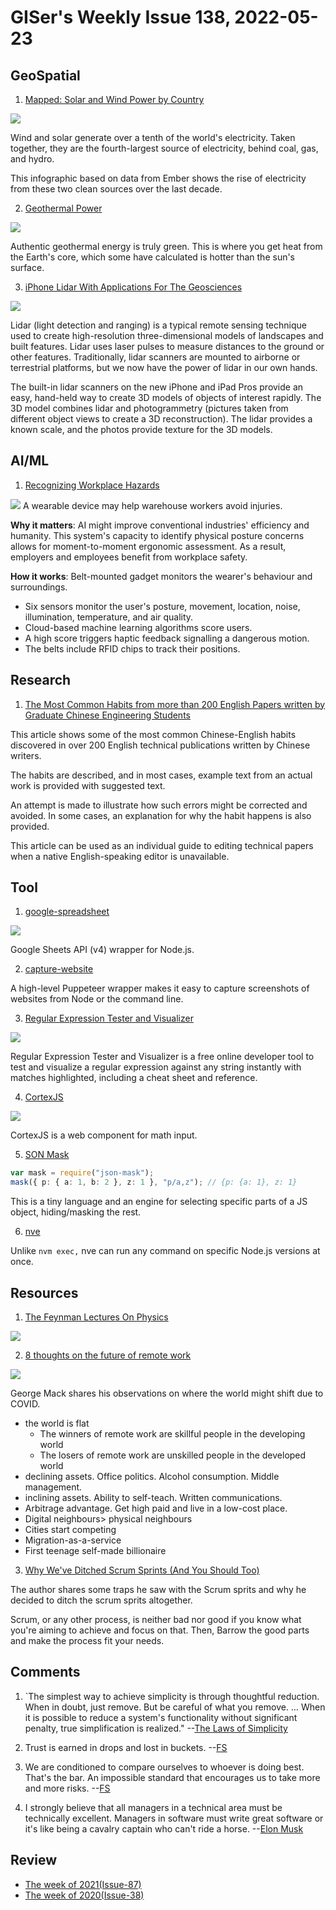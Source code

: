 # GISer's Weekly Issue 138, 2022-05-23

## GeoSpatial

1. [Mapped: Solar and Wind Power by Country](https://www.visualcapitalist.com/mapped-solar-and-wind-power-by-country/)

![](https://www.visualcapitalist.com/wp-content/uploads/2022/05/VCE_Mapped_Solar_Wind_Power-1.jpg)

Wind and solar generate over a tenth of the world's electricity. Taken together, they are the fourth-largest source of electricity, behind coal, gas, and hydro.

This infographic based on data from Ember shows the rise of electricity from these two clean sources over the last decade.

2. [Geothermal Power ](https://www.treehugger.com/geothermal-drilling-technology-quaise-energy-5219924)

![](https://cdn.beekka.com/blogimg/asset/202202/bg2022022606.webp)

Authentic geothermal energy is truly green. This is where you get heat from the Earth's core, which some have calculated is hotter than the sun's surface.

3. [iPhone Lidar With Applications For The Geosciences](https://opentopography.org/blog/iphone-lidar-applications-geosciences)

![](https://object.cloud.sdsc.edu/v1/AUTH_opentopography/www/images/iPhoneLidar/RockScan.png)

Lidar (light detection and ranging) is a typical remote sensing technique used to create high-resolution three-dimensional models of landscapes and built features. Lidar uses laser pulses to measure distances to the ground or other features. Traditionally, lidar scanners are mounted to airborne or terrestrial platforms, but we now have the power of lidar in our own hands.

The built-in lidar scanners on the new iPhone and iPad Pros provide an easy, hand-held way to create 3D models of objects of interest rapidly. The 3D model combines lidar and photogrammetry (pictures taken from different object views to create a 3D reconstruction). The lidar provides a known scale, and the photos provide texture for the 3D models.

## AI/ML

1. [Recognizing Workplace Hazards](https://read.deeplearning.ai/the-batch/issue-145/)

![](https://dl-staging-website.ghost.io/content/images/2022/05/ezgif.com-gif-maker--25--1.gif)
A wearable device may help warehouse workers avoid injuries.

**Why it matters**: AI might improve conventional industries' efficiency and humanity. This system's capacity to identify physical posture concerns allows for moment-to-moment ergonomic assessment. As a result, employers and employees benefit from workplace safety.

**How it works**: Belt-mounted gadget monitors the wearer's behaviour and surroundings.

- Six sensors monitor the user's posture, movement, location, noise, illumination, temperature, and air quality.
- Cloud-based machine learning algorithms score users.
- A high score triggers haptic feedback signalling a dangerous motion.
- The belts include RFID chips to track their positions.

## Research

1. [The Most Common Habits from more than 200 English Papers written by Graduate Chinese Engineering Students](https://papertalks.org/p/resources/Academic/EnglishWritingSkills/MostCommonEnglishWritingHabitsOfChinese.pdf)

This article shows some of the most common Chinese-English habits discovered in over 200 English technical publications written by Chinese writers.

The habits are described, and in most cases, example text from an actual work is provided with suggested text.

An attempt is made to illustrate how such errors might be corrected and avoided. In some cases, an explanation for why the habit happens is also provided.

This article can be used as an individual guide to editing technical papers when a native English-speaking editor is unavailable.

## Tool

1. [google-spreadsheet](google-spreadsheet)

![](https://res.cloudinary.com/cpress/image/upload/w_1280,e_sharpen:60/zrezug7hiyv5p8aikjlp.jpg)

Google Sheets API (v4) wrapper for Node.js.

2. [capture-website](https://github.com/sindresorhus/capture-website)

A high-level Puppeteer wrapper makes it easy to capture screenshots of websites from Node or the command line.

3. [Regular Expression Tester and Visualizer](https://devtoolcafe.com/tools/regex#!flags=img&re=)

![](https://cdn.beekka.com/blogimg/asset/202205/bg2022051803.webp)

Regular Expression Tester and Visualizer is a free online developer tool to test and visualize a regular expression against any string instantly with matches highlighted, including a cheat sheet and reference.

4. [CortexJS](https://cortexjs.io/mathlive/)

![](https://cdn.beekka.com/blogimg/asset/202203/bg2022033103.webp)

CortexJS is a web component for math input.

5. [SON Mask](https://github.com/nemtsov/json-mask)

```ts
var mask = require("json-mask");
mask({ p: { a: 1, b: 2 }, z: 1 }, "p/a,z"); // {p: {a: 1}, z: 1}
```

This is a tiny language and an engine for selecting specific parts of a JS object, hiding/masking the rest.

6. [nve](https://github.com/ehmicky/nve)

Unlike `nvm exec,` nve can run any command on specific Node.js versions at once.

## Resources

1. [The Feynman Lectures On Physics](https://www.feynmanlectures.caltech.edu/)

![](https://cdn.beekka.com/blogimg/asset/202203/bg2022032505.webp)

2. [8 thoughts on the future of remote work](https://twitter.com/george__mack/status/1519708063510409218)

![](https://pbs.twimg.com/media/FRcWbcXVgAApF_a?format=jpg&name=medium)

George Mack shares his observations on where the world might shift due to COVID.

- the world is flat
  - The winners of remote work are skillful people in the developing world
  - The losers of remote work are unskilled people in the developed world
- declining assets. Office politics. Alcohol consumption. Middle management.
- inclining assets. Ability to self-teach. Written communications.
- Arbitrage advantage. Get high paid and live in a low-cost place.
- Digital neighbours> physical neighbours
- Cities start competing
- Migration-as-a-service
- First teenage self-made billionaire

3. [Why We've Ditched Scrum Sprints (And You Should Too)](https://medium.com/@michalikmartin/why-we've-ditched-scrum-sprints-and-you-should-too-cdf5678e5199)

The author shares some traps he saw with the Scrum sprits and why he decided to ditch the scrum sprits altogether.

Scrum, or any other process, is neither bad nor good if you know what you're aiming to achieve and focus on that. Then, Barrow the good parts and make the process fit your needs.

## Comments

1. `The simplest way to achieve simplicity is through thoughtful reduction. When in doubt, just remove. But be careful of what you remove. … When it is possible to reduce a system's functionality without significant penalty, true simplification is realized."
   --[The Laws of Simplicity](https://fs.blog/the-laws-of-simplicity/)

2. Trust is earned in drops and lost in buckets.
   --[FS](https://fs.blog/brain-food/may-8-2022/)

3. We are conditioned to compare ourselves to whoever is doing best. That's the bar. An impossible standard that encourages us to take more and more risks.
   --[FS](https://fs.blog/brain-food/may-8-2022/)

4. I strongly believe that all managers in a technical area must be technically excellent. Managers in software must write great software or it's like being a cavalry captain who can't ride a horse.
   --[Elon Musk](https://twitter.com/elonmusk/status/1522609829553971200)

## Review

- [The week of 2021(Issue-87)](https://github.com/lkcozy/weekly/blob/master/docs/2021/issue-87.md)
- [The week of 2020(Issue-38)](https://github.com/lkcozy/weekly/blob/master/docs/2020/issue-38.md)
